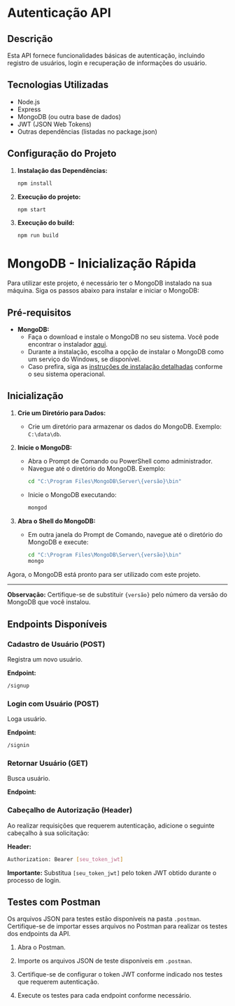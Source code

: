 # Autenticação API

## Descrição

Esta API fornece funcionalidades básicas de autenticação, incluindo registro de usuários, login e recuperação de informações do usuário.

## Tecnologias Utilizadas

- Node.js
- Express
- MongoDB (ou outra base de dados)
- JWT (JSON Web Tokens)
- Outras dependências (listadas no package.json)

## Configuração do Projeto

1. **Instalação das Dependências:**
   ```bash
   npm install
   
2. **Execução do projeto:**
   ```bash
   npm start
   
3. **Execução do build:**
   ```bash
   npm run build

# MongoDB - Inicialização Rápida

Para utilizar este projeto, é necessário ter o MongoDB instalado na sua máquina. Siga os passos abaixo para instalar e iniciar o MongoDB:

## Pré-requisitos

- **MongoDB:**
  - Faça o download e instale o MongoDB no seu sistema. Você pode encontrar o instalador [aqui](https://www.mongodb.com/try/download/community).
  - Durante a instalação, escolha a opção de instalar o MongoDB como um serviço do Windows, se disponível.
  - Caso prefira, siga as [instruções de instalação detalhadas](https://docs.mongodb.com/manual/administration/install-community/) conforme o seu sistema operacional.

## Inicialização

1. **Crie um Diretório para Dados:**
   - Crie um diretório para armazenar os dados do MongoDB. Exemplo: `C:\data\db`.

2. **Inicie o MongoDB:**
   - Abra o Prompt de Comando ou PowerShell como administrador.
   - Navegue até o diretório do MongoDB. Exemplo:
     ```bash
     cd "C:\Program Files\MongoDB\Server\{versão}\bin"
     ```
   - Inicie o MongoDB executando:
     ```bash
     mongod
     ```

3. **Abra o Shell do MongoDB:**
   - Em outra janela do Prompt de Comando, navegue até o diretório do MongoDB e execute:
     ```bash
     cd "C:\Program Files\MongoDB\Server\{versão}\bin"
     mongo
     ```

Agora, o MongoDB está pronto para ser utilizado com este projeto.

---

**Observação:** Certifique-se de substituir `{versão}` pelo número da versão do MongoDB que você instalou.

## Endpoints Disponíveis

### Cadastro de Usuário (POST)

Registra um novo usuário.

**Endpoint:**
```bash
/signup
```

### Login com Usuário (POST)

Loga usuário.

**Endpoint:**
```bash
/signin
```

### Retornar Usuário (GET)

Busca usuário.

**Endpoint:**

### Cabeçalho de Autorização (Header)

Ao realizar requisições que requerem autenticação, adicione o seguinte cabeçalho à sua solicitação:

**Header:**
```bash
Authorization: Bearer [seu_token_jwt]
````

**Importante:** Substitua `[seu_token_jwt]` pelo token JWT obtido durante o processo de login.

## Testes com Postman

Os arquivos JSON para testes estão disponíveis na pasta `.postman`. Certifique-se de importar esses arquivos no Postman para realizar os testes dos endpoints da API.

1. Abra o Postman.

2. Importe os arquivos JSON de teste disponíveis em `.postman`.

3. Certifique-se de configurar o token JWT conforme indicado nos testes que requerem autenticação.

4. Execute os testes para cada endpoint conforme necessário.
